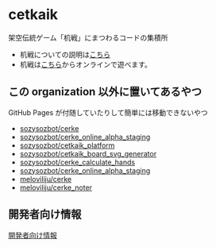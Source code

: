 # cetkaik
架空伝統ゲーム「机戦」にまつわるコードの集積所

- 机戦についての説明は[こちら](https://www.google.com/search?q=cetkaik&oq=cetkaik&aqs=chrome.0.69i59l2j0i10i512j69i60l3.1812j0j7&sourceid=chrome&ie=UTF-8)
- 机戦は[こちら](http://jurliyuuri.com/cerke_online_alpha/entrance.html)からオンラインで遊べます。


## この organization 以外に置いてあるやつ

GitHub Pages が付随していたりして簡単には移動できないやつ
 - [sozysozbot/cerke](https://github.com/sozysozbot/cerke)
 - [sozysozbot/cerke_online_alpha_staging](https://github.com/sozysozbot/cerke_online_alpha_staging)
 - [sozysozbot/cetkaik_platform](https://github.com/sozysozbot/cetkaik_platform)
 - [sozysozbot/cetkaik_board_svg_generator](https://github.com/sozysozbot/cetkaik_board_svg_generator)
 - [sozysozbot/cerke_calculate_hands](https://github.com/sozysozbot/cerke_calculate_hands)
 - [sozysozbot/cerke_online_alpha_staging](https://github.com/sozysozbot/cerke_online_alpha_staging)
 - [meloviliju/cerke](https://github.com/meloviliju/cerke)
 - [meloviliju/cerke_noter](https://github.com/meloviliju/cerke_noter)

## 開発者向け情報

[開発者向け情報](docs/developers/index.md)
